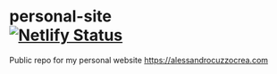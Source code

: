# personal-site <br/> [![Netlify Status](https://api.netlify.com/api/v1/badges/7e9180ec-d417-46a9-a589-b831d5d4511a/deploy-status)](https://app.netlify.com/sites/packer-tiger-85328/deploys)


Public repo for my personal website https://alessandrocuzzocrea.com
